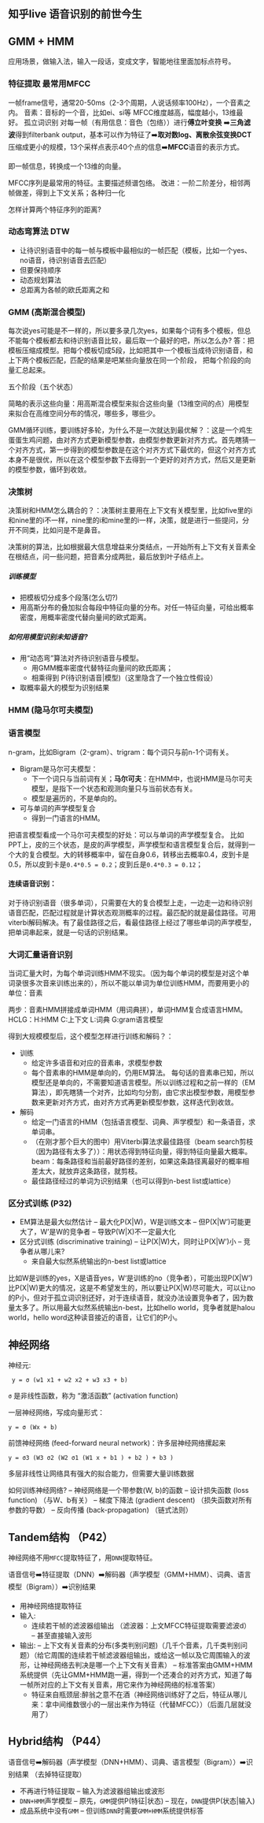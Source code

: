 ## 知乎live 语音识别的前世今生
## GMM + HMM
应用场景，做输入法，输入一段话，变成文字，智能地往里面加标点符号。
### 特征提取 最常用MFCC
一帧frame信号，通常20-50ms（2-3个周期，人说话频率100Hz），一个音素之内。
音素：音标的一个音，比如ei、si等
MFCC维度越高，幅度越小，13维最好。
孤立词识别
对每一帧（有用信息：音色（包络））进行**傅立叶变换**  ➡️**三角滤波**得到filterbank output，基本可以作为特征了➡️**取对数log、离散余弦变换DCT**
压缩成更小的规模，13个采样点表示40个点的信息➡️**MFCC**语音的表示方式。

即一帧信息，转换成一个13维的向量。

MFCC序列是最常用的特征。主要描述频谱包络。
改进：一阶二阶差分，相邻两帧做差，得到上下文关系；各种归一化

怎样计算两个特征序列的距离?
### 动态弯算法 DTW
 - 让待识别语音中的每一帧与模板中最相似的一帧匹配（模板，比如一个yes、no语音，待识别语音去匹配）
 - 但要保持顺序
 - 动态规划算法
 - 总距离为各帧的欧氏距离之和


### GMM (高斯混合模型)
每次说yes可能是不一样的，所以要多录几次yes，如果每个词有多个模板，但总不能每个模板都去和待识别语音比较，最后取一个最好的吧，所以怎么办?
答：把模板压缩成模型。把每个模板切成5段，比如把其中一个模板当成待识别语音，和上下两个模板匹配，匹配的结果是吧某些向量放在同一个阶段，
把每个阶段的向量汇总起来。

五个阶段（五个状态）

简略的表示这些向量：用高斯混合模型来拟合这些向量（13维空间的点）用模型来拟合在高维空间分布的情况，哪些多，哪些少。

GMM循环训练，要训练好多轮，为什么不是一次就达到最优解？：这是一个鸡生蛋蛋生鸡问题，由对齐方式更新模型参数，由模型参数更新对齐方式。首先瞎猜一个对齐方式，第一步得到的模型参数是在这个对齐方式下最优的，但这个对齐方式本身不是很优，所以在这个模型参数下去得到一个更好的对齐方式，然后又是更新的模型参数，循环到收敛。

### 决策树
决策树和HMM怎么耦合的？：决策树主要用在上下文有关模型里，比如five里的i和nine里的i不一样，nine里的i和mine里的i一样，决策，就是进行一些提问，分开不同类，比如问是不是鼻音。

决策树的算法，比如根据最大信息增益来分类结点，一开始所有上下文有关音素全在根结点，问一些问题，把音素分成两批，最后放到叶子结点上。

##### 训练模型
 - 把模板切分成多个段落(怎么切?)
 - 用高斯分布的叠加拟合每段中特征向量的分布。对任一特征向量，可给出概率密度，用概率密度代替向量间的欧式距离。
##### 如何用模型识别未知语音?
 - 用“动态弯”算法对齐待识别语音与模型。
   - 用GMM概率密度代替特征向量间的欧氏距离；
   - 相乘得到 P(待识别语音|模型)（这里隐含了一个独立性假设）
 - 取概率最大的模型为识别结果
 
 ### HMM (隐马尔可夫模型)

### 语言模型
n-gram，比如Bigram（2-gram）、trigram：每个词只与前n-1个词有关。

- Bigram是马尔可夫模型：
  - 下一个词只与当前词有关；**马尔可夫**：在HMM中，也说HMM是马尔可夫模型，是指下一个状态和观测向量只与当前状态有关。
  - 模型是遍历的，不是单向的。
- 可与单词的声学模型复合
  - 得到一门语言的HMM。
 
把语言模型看成一个马尔可夫模型的好处：可以与单词的声学模型复合。 比如PPT上，皮的三个状态，是皮的声学模型，声学模型和语言模型复合后，就得到一个大的复合模型。大的转移概率中，留在自身0.6，转移出去概率0.4，皮到卡是0.5，所以皮到卡是`0.4*0.5 = 0.2`；皮到丘是`0.4*0.3 = 0.12`；

#### 连续语音识别：
对于待识别语音（很多单词），只需要在大的复合模型上走，一边走一边和待识别语音匹配，匹配过程就是计算状态观测概率的过程。最匹配的就是最佳路径。可用viterbi解码解决。有了最佳路径之后，看最佳路径上经过了哪些单词的声学模型，把单词串起来，就是一句话的识别结果。

### 大词汇量语音识别 
当词汇量大时，为每个单词训练HMM不现实。（因为每个单词的模型是对这个单词录很多次音来训练出来的），所以不能以单词为单位训练HMM，而要用更小的单位：音素

两步：音素HMM拼接成单词HMM（用词典拼），单词HMM复合成语言HMM。HCLG：H:HMM C:上下文 L:词典 G:gram语言模型

得到大规模模型后，这个模型怎样进行训练和解码？：
 - 训练
   - 给定许多语音和对应的音素串，求模型参数
   - 每个音素串的HMM是单向的，仍用EM算法。 每句话的音素串已知，所以模型还是单向的，不需要知道语言模型。所以训练过程和之前一样的（EM算法），即先瞎猜一个对齐，比如均匀分割，由它求出模型参数，用模型参数来更新对齐方式，由对齐方式再更新模型参数，这样迭代到收敛。
 - 解码
   - 给定一门语言的HMM（包括语言模型、词典、声学模型）和一条语音，求单词串。
   - （在刚才那个巨大的图中）用Viterbi算法求最佳路径（beam search剪枝（因为路径有太多了））：用状态得到特征向量，得到特征向量最大概率。beam：每条路径和当前最好路径的差别，如果这条路径离最好的概率相差太大，就放弃这条路径，就剪枝。
   - 最佳路径经过的单词为识别结果（也可以得到n-best list或lattice）
   
### 区分式训练   (P32)
 - EM算法是最大似然估计
   – 最大化P(X|W)，W是训练文本 
   – 但P(X|W’)可能更大了，W’是W的竞争者 
   – 导致P(W|X)不一定最大化
 - 区分式训练 (discriminative training)
   – 让P(X|W)大，同时让P(X|W’)小
   – 竞争者从哪儿来?
     - 来自最大似然系统输出的n-best list或lattice
     
比如W是训练的yes，X是语音yes，W‘是训练的no（竞争者），可能出现P(X|W’)比P(X|W)更大的情况，这是不希望发生的，所以要让P(X|W)尽可能大，可以让no的P小，但对于孤立词识别还好，对于连续语音，就没办法设置竞争者了，因为数量太多了。所以用最大似然系统输出n-best，比如hello world，竞争者就是halou world，hello word这种读音接近的语音，让它们的P小。

## 神经网络
神经元:

     y = σ (w1 x1 + w2 x2 + w3 x3 + b)
`σ` 是非线性函数，称为 “激活函数” (activation function) 

一层神经网络，写成向量形式：

    y = σ (Wx + b)
前馈神经网络 (feed-forward neural network)：许多层神经网络摞起来

    y = σ3 (W3 σ2 (W2 σ1 (W1 x + b1 ) + b2 ) + b3 )
多层非线性让网络具有强大的拟合能力，但需要大量训练数据

如何训练神经网络? 
    – 神经网络是一个带参数(W, b)的函数 
    – 设计损失函数 (loss function) （与W、b有关）
    – 梯度下降法 (gradient descent) （损失函数对所有参数的导数）
    – 反向传播 (back-propagation)    （链式法则）
## Tandem结构   （P42）
神经网络不用`MFCC`提取特征了，用`DNN`提取特征。

语音信号➡️特征提取（DNN）➡️解码器（声学模型（GMM+HMM）、词典、语言模型（Bigram））➡️识别结果

 - 用神经网络提取特征
 - 输入:
   - 连续若干帧的滤波器组输出 （滤波器：上文MFCC特征提取需要滤波d）
   – 甚至直接输入波形
 - 输出:
   – 上下文有关音素的分布(多类判别问题)（几千个音素，几千类判别问题）（给它周围的连续若干帧滤波器组输出，或给这一帧以及它周围输入的波形，让神经网络去判决是哪一个上下文有关音素）
   – 标准答案由GMM+HMM系统提供（先让GMM+HMM跑一遍，得到一个还凑合的对齐方式，知道了每一帧所对应的上下文有关音素，用它来作为神经网络的标准答案）
   - 特征来自瓶颈层:醉翁之意不在酒（神经网络训练好了之后，特征从哪儿来：拿中间维数很小的一层出来作为特征（代替MFCC））（后面几层就没用了）
   
## Hybrid结构  （P44）

语音信号➡️解码器（声学模型（DNN+HMM）、词典、语言模型（Bigram））➡️识别结果   （去掉特征提取）

 - 不再进行特征提取
   – 输入为滤波器组输出或波形
 - `DNN+HMM`声学模型
   – 原先，`GMM`提供P(特征|状态)
   – 现在，`DNN`提供P(状态|输入)
 - 成品系统中没有`GMM`
   – 但训练`DNN`时需要`GMM+HMM`系统提供标答
